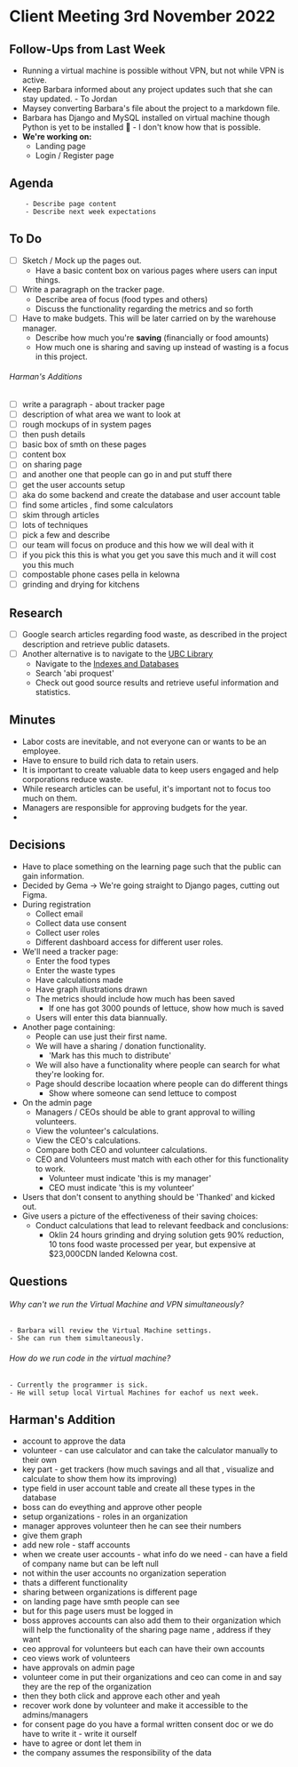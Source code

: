 # Client Meeting 3rd November 2022

## Follow-Ups from Last Week

- Running a virtual machine is possible without VPN, but not while VPN is active.
- Keep Barbara informed about any project updates such that she can stay updated. - To Jordan
- Maysey converting Barbara's file about the project to a markdown file.
- Barbara has Django and MySQL installed on virtual machine though Python is yet to be installed 🥴 - I don't know how that is possible.
- **We're working on:**
  - Landing page
  - Login / Register page

## Agenda

        - Describe page content
        - Describe next week expectations

## To Do

<!-- This could start with hand sketches or digitally through resources like Figma -->

- [ ] Sketch / Mock up the pages out.
  - Have a basic content box on various pages where users can input things.
- [ ] Write a paragraph on the tracker page.
  - Describe area of focus (food types and others)
  - Discuss the functionality regarding the metrics and so forth
- [ ] Have to make budgets. This will be later carried on by the warehouse manager.
  - Describe how much you're **saving** (financially or food amounts)
  - How much one is sharing and saving up instead of wasting is a focus in this project.

###### Harman's Additions

- [ ] write a paragraph - about tracker page
- [ ] description of what area we want to look at
- [ ] rough mockups of in system pages
- [ ] then push details
- [ ] basic box of smth on these pages
- [ ] content box
- [ ] on sharing page
- [ ] and another one that people can go in and put stuff there
- [ ] get the user accounts setup
- [ ] aka do some backend and create the database and user account table
- [ ] find some articles , find some calculators
- [ ] skim through articles
- [ ] lots of techniques
- [ ] pick a few and describe
- [ ] our team will focus on produce and this how we will deal with it
- [ ] if you pick this this is what you get you save this much and it will cost you this much
- [ ] compostable phone cases pella in kelowna
- [ ] grinding and drying for kitchens

## Research

- [ ] Google search articles regarding food waste, as described in the project description and retrieve public datasets.
- [ ] Another alternative is to navigate to the [UBC Library](https://www.library.ubc.ca/)
  - Navigate to the [Indexes and Databases](https://resources.library.ubc.ca/)
  - Search 'abi proquest'
  - Check out good source results and retrieve useful information and statistics.

## Minutes

- Labor costs are inevitable, and not everyone can or wants to be an employee.
- Have to ensure to build rich data to retain users.
- It is important to create valuable data to keep users engaged and help corporations reduce waste.
- While research articles can be useful, it's important not to focus too much on them.
- Managers are responsible for approving budgets for the year.
-

## Decisions

- Have to place something on the learning page such that the public can gain information.
- Decided by Gema -> We're going straight to Django pages, cutting out Figma.
- During registration
  - Collect email
  - Collect data use consent
  - Collect user roles
  - Different dashboard access for different user roles.
- We'll need a tracker page:
  - Enter the food types
  - Enter the waste types
  - Have calculations made
  - Have graph illustrations drawn
  - The metrics should include how much has been saved
    - If one has got 3000 pounds of lettuce, show how much is saved
  - Users will enter this data biannually.
- Another page containing:
  - People can use just their first name.
  - We will have a sharing / donation functionality.
    - 'Mark has this much to distribute'
  - We will also have a functionality where people can search for what they're looking for.
  - Page should describe locaation where people can do different things
    - Show where someone can send lettuce to compost
- On the admin page
  - Managers / CEOs should be able to grant approval to willing volunteers.
  - View the volunteer's calculations.
  - View the CEO's calculations.
  - Compare both CEO and volunteer calculations.
  - CEO and Volunteers must match with each other for this functionality to work.
    - Volunteer must indicate 'this is my manager'
    - CEO must indicate 'this is my volunteer'
- Users that don't consent to anything should be 'Thanked' and kicked out.
- Give users a picture of the effectiveness of their saving choices:
  - Conduct calculations that lead to relevant feedback and conclusions:
    - Oklin 24 hours grinding and drying solution gets 90% reduction, 10 tons food waste processed per year, but expensive at $23,000CDN landed Kelowna cost.

## Questions

###### Why can't we run the Virtual Machine and VPN simultaneously?

    - Barbara will review the Virtual Machine settings.
    - She can run them simultaneously.

###### How do we run code in the virtual machine?

    - Currently the programmer is sick.
    - He will setup local Virtual Machines for eachof us next week.

## Harman's Addition

- account to approve the data
- volunteer - can use calculator and can take the calculator manually to their own
- key part - get trackers (how much savings and all that , visualize and calculate to show them how its improving)
- type field in user account table and create all these types in the database
- boss can do eveything and approve other people
- setup organizations - roles in an organization
- manager approves volunteer then he can see their numbers
- give them graph
- add new role - staff accounts
- when we create user accounts - what info do we need - can have a field of company name but can be left null
- not within the user accounts no organization seperation
- thats a different functionality
- sharing between organizations is different page
- on landing page have smth people can see
- but for this page users must be logged in
- boss approves accounts can also add them to their organization which will help the functionality of the sharing page
  name , address if they want
- ceo approval for volunteers but each can have their own accounts
- ceo views work of volunteers
- have approvals on admin page
- volunteer come in put their organizations and ceo can come in and say they are the rep of the organization
- then they both click and approve each other and yeah
- recover work done by volunteer and make it accessible to the admins/managers
- for consent page do you have a formal written consent doc or we do have to write it - write it ourself
- have to agree or dont let them in
- the company assumes the responsibility of the data

